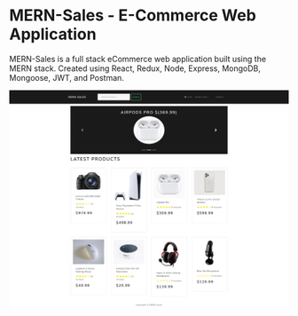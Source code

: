 # MERN-Sales - E-Commerce Web Application

MERN-Sales is a full stack eCommerce web application built using the MERN stack. Created using React, Redux, Node, Express, MongoDB, Mongoose, JWT, and Postman.


<img src="https://github.com/SaadMukhtar/MERN-Sales/blob/master/screenshots/home.png">
